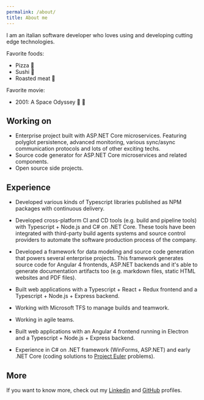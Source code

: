```yaml
---
permalink: /about/
title: About me
---
```


I am an italian software developer who loves using and developing cutting edge technologies.

Favorite foods:

- Pizza :pizza:
- Sushi :sushi:
- Roasted meat :meat_on_bone:

Favorite movie:

- 2001: A Space Odyssey :rocket: :milky_way:

## Working on

- Enterprise project built with ASP.NET Core microservices. Featuring polyglot persistence, advanced monitoring, various sync/async communication protocols and lots of other exciting techs.
- Source code generator for ASP.NET Core microservices and related components.
- Open source side projects.

## Experience

- Developed various kinds of Typescript libraries published as NPM packages with continuous delivery.

- Developed cross-platform CI and CD tools (e.g. build and pipeline tools) with Typescript + Node.js and C# on .NET Core. These tools have been integrated with third-party build agents systems and source control providers to automate the software production process of the company.

- Developed a framework for data modeling and source code generation that powers several enterprise projects. This framework generates source code for Angular 4 frontends, ASP.NET backends and it's able to generate documentation artifacts too (e.g. markdown files, static HTML websites and PDF files).

- Built web applications with a Typescript + React + Redux frontend and a Typescript + Node.js + Express backend.

- Working with Microsoft TFS to manage builds and teamwork.

- Working in agile teams.

- Built web applications with an Angular 4 frontend running in Electron and a Typescript + Node.js + Express backend.

- Experience in C# on .NET framework (WinForms, ASP.NET) and early .NET Core (coding solutions to [Project Euler](https://projecteuler.net/archives) problems).

## More

If you want to know more, check out my [Linkedin](https://www.linkedin.com/in/marcolabarile/) and [GitHub](https://github.com/labarilem) profiles.
